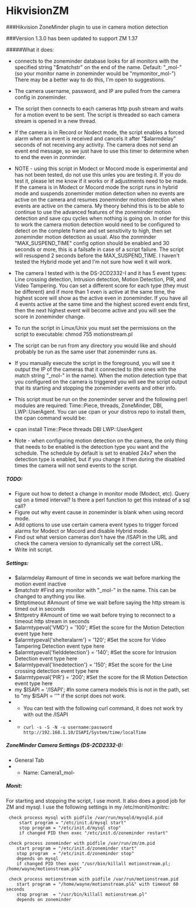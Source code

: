 # HikvisionZM
###Hikvision ZoneMinder plugin to use in camera motion detection

###Version 1.3.0 has been updated to support ZM 1.37

#####What it does:
 - connects to the zoneminder database looks for all monitors with the specified string "$matchstr" on the end of the name. Default: "_mol-" (so your monitor name in zoneminder would be "mymonitor_mol-") There may be a better way to do this, I'm open to suggestions. 
 - The camera username, password, and IP are pulled from the camera config in zoneminder.
 - The script then connects to each cameras http push stream and waits for a motion event to be sent. The script is threaded so each camera stream is opened in a new thread.
 - If the camera is in Record or Nodect mode, the script enables a forced alarm when an event is received and cancels it after "$alarmdelay" seconds of not receiving any activity. The camera does not send an event end message, so we just have to use this timer to determine when to end the even in zonminder. 
 - NOTE - using this script in Modect or Mocord mode is experimental and has not been tested, do not use this unles you are testing it. If you do test it, please let me know if it works or if adjustments need to be made. If the camera is in Modect or Mocord mode the script runs in hybrid mode and suspends zoneminder motion detection when no events are active on the camera and resumes zoneminder motion detection when events are active on the camera. My theory behind this is to be able to continue to use the advanced features of the zoneminder motion detection and save cpu cycles when nothing is going on. In order for this to work the camera motion detection would need to be configured to detect on the complete frame and set sensitivity to high, then set zoneminder motion detection as usual.  Also the zonminder "MAX_SUSPEND_TIME" config option should be enabled and 30 seconds or more, this is a failsafe in case of a script failure. The script will resuspend 2 seconds before the MAX_SUSPEND_TIME. I haven't tested the Hybrid mode yet and I'm not sure how well it will work.
 - The camera I tested with is the DS-2CD2332-I and it has 5 event types: Line crossing detection, Intrusion detection, Motion Detection, PIR, and Video Tampering. You can set a different score for each type (they must be different) and if more than 1 even is active at the same time, the highest score will show as the active even in zoneminder. If you have all 4 events active at the same time and the highest scored event ends first, then the next highest event will become active and you will see the score in zoneminder change.
 - To run the script in Linux/Unix you must set the permissions on the script to executable: chmod 755 motionstream.pl
 - The script can be run from any directory you would like and should probably be run as the same user that zoneminder runs as.
 - If you manually execute the script in the foreground, you will see it output the IP of the cameras that it connected to (the ones with the match string "_mol-" in the name). When the motion detection type that you configured on the camera is triggered you will see the script output that its starting and stopping the zoneminder events and other info.       
 - This script must be run on the zoneminder server and the following perl modules are required: Time::Piece, threads, ZoneMinder, DBI, LWP::UserAgent. You can use cpan or your distros repo to install them, the cpan command would be: 
 - cpan install Time::Piece threads DBI LWP::UserAgent
   
 - Note - when configuring motion detection on the camera, the only thing that needs to be enabled is the detection type you want and the schedule. The schedule by default is set to enabled 24x7 when the detection type is enabled, but if you change it then during the disabled times the camera will not send events to the script. 


##### TODO: 
 -  Figure out how to detect a change in monitor mode (Modect, etc). Query sql on a timed interval? Is there a perl function to get this instead of a sql call?
 -  Figure out why event cause in zoneminder is blank when using record mode.
 -  Add options to use use certain camera event types to trigger forced alarms for Modect or Mocord and disable Hybrid mode.
 -  Find out what version cameras don't have the /ISAPI in the URL and check the camera version to dynamically set the correct URL.
 -  Write init script.


##### Settings:
 -  $alarmdelay #amount of time in seconds we wait before marking the motion event inactive
 -  $matchstr #Find any monitor with "_mol-" in the name. This can be changed to anything you like.
 -  $httptimeout #Amount of time we wait before saying the http stream is timed out in seconds
 -  $httpretry #Amount of time we wait before trying to reconnect to a timeout http stream in seconds
 -  $alarmtypeval{'VMD'} = '100'; #Set the score for the Motion Detection event type here
 -  $alarmtypeval{'shelteralarm'} = '120';   #Set the score for Video Tampering Detection event type here
 -  $alarmtypeval{'fielddetection'} = '140'; #Set the score for Intrusion Detection event type here
 -  $alarmtypeval{'linedetection'} = '150';  #Set the score for the Line crossing detection event type here
 -  $alarmtypeval{'PIR'} = '200';  #Set the score for the IR Motion Detection event type here
 -  my $ISAPI = '/ISAPI'; #In some camera models this is not in the path, set to "my $ISAPI = ''" if the script does not work.
 - - You can test with the following curl command, it does not work try with out the /ISAPI
 - - `curl -s -S -N -u username:password http://192.168.1.10/ISAPI/System/time/localTime`


##### ZoneMinder Camera Settings (DS-2CD2332-I):
- General Tab
- - Name: Camera1_mol-


##### Monit:
For starting and stopping the script, I use monit. It also does a good job for ZM and mysql.
I use the following settings in my /etc/monit/monitrc:

```
 check process mysql with pidfile /var/run/mysqld/mysqld.pid
     start program = "/etc/init.d/mysql start"
     stop program = "/etc/init.d/mysql stop"
     if changed PID then exec "/etc/init.d/zoneminder restart"

 check process zoneminder with pidfile /var/run/zm/zm.pid
    start program = "/etc/init.d/zoneminder start"
    stop program  = "/etc/init.d/zoneminder stop"
    depends on mysql
    if changed PID then exec "/usr/bin/killall motionstream.pl; /home/wayne/motionstream.pl&"

 check process motionstream with pidfile /var/run/motionstream.pid
    start program = "/home/wayne/motionstream.pl&" with timeout 60 seconds
    stop program  = "/usr/bin/killall motionstream.pl"
    depends on zoneminder
```
